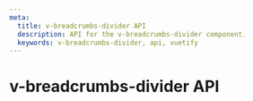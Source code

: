 ```yaml
---
meta:
  title: v-breadcrumbs-divider API
  description: API for the v-breadcrumbs-divider component.
  keywords: v-breadcrumbs-divider, api, vuetify
---
```


# v-breadcrumbs-divider API

<entry-ad />

<backmatter />
